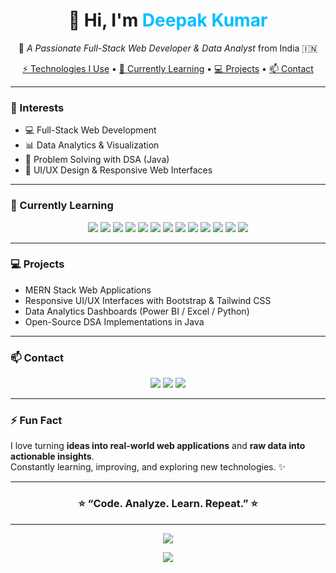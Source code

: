 <h1 align="center">👋 Hi, I'm <span style="color:#00bfff;">Deepak Kumar</span></h1>

<p align="center">
  🚀 <em>A Passionate Full-Stack Web Developer & Data Analyst</em> from India 🇮🇳
</p>

<p align="center">
  <a href="#technologies-i-use">⚡ Technologies I Use</a> • 
  <a href="#currently-learning">🌱 Currently Learning</a> • 
  <a href="#projects">💻 Projects</a> • 
  <a href="#contact">📫 Contact</a>
</p>

---

### 👀 Interests
- 💻 Full-Stack Web Development  
- 📊 Data Analytics & Visualization  
- 🧠 Problem Solving with DSA (Java)  
- 🎨 UI/UX Design & Responsive Web Interfaces  

---

### 🌱 Currently Learning
<div align="center">
  <img src="https://img.shields.io/badge/HTML-E34F26?style=for-the-badge&logo=html5&logoColor=white" /> 
  <img src="https://img.shields.io/badge/CSS-1572B6?style=for-the-badge&logo=css3&logoColor=white" /> 
  <img src="https://img.shields.io/badge/JavaScript-F7DF1E?style=for-the-badge&logo=javascript&logoColor=black" /> 
  <img src="https://img.shields.io/badge/Bootstrap-7952B3?style=for-the-badge&logo=bootstrap&logoColor=white" /> 
  <img src="https://img.shields.io/badge/Tailwind%20CSS-06B6D4?style=for-the-badge&logo=tailwind-css&logoColor=white" /> 
  <img src="https://img.shields.io/badge/Next.js-000000?style=for-the-badge&logo=next.js&logoColor=white" /> 
  <img src="https://img.shields.io/badge/Node.js-339933?style=for-the-badge&logo=node.js&logoColor=white" /> 
  <img src="https://img.shields.io/badge/Express.js-000000?style=for-the-badge" /> 
  <img src="https://img.shields.io/badge/MongoDB-47A248?style=for-the-badge&logo=mongodb&logoColor=white" /> 
  <img src="https://img.shields.io/badge/Docker-2496ED?style=for-the-badge&logo=docker&logoColor=white" /> 
  <img src="https://img.shields.io/badge/Java-007396?style=for-the-badge&logo=java&logoColor=white" /> 
  <img src="https://img.shields.io/badge/Python-3776AB?style=for-the-badge&logo=python&logoColor=white" /> 
  <img src="https://img.shields.io/badge/SQL-4479A1?style=for-the-badge&logo=mysql&logoColor=white" />
</div>

---

### 💻 Projects
- MERN Stack Web Applications  
- Responsive UI/UX Interfaces with Bootstrap & Tailwind CSS  
- Data Analytics Dashboards (Power BI / Excel / Python)  
- Open-Source DSA Implementations in Java  

---

### 📫 Contact
<p align="center">
  <a href="mailto:deepak.kumar@example.com"><img src="https://img.shields.io/badge/Email-D14836?style=for-the-badge&logo=gmail&logoColor=white" /></a>
  <a href="https://www.linkedin.com/in/deepak-kumar-2026"><img src="https://img.shields.io/badge/LinkedIn-0077B5?style=for-the-badge&logo=linkedin&logoColor=white" /></a>
  <a href="https://github.com/Deepak-Kumar-2026"><img src="https://img.shields.io/badge/GitHub-181717?style=for-the-badge&logo=github&logoColor=white" /></a>
</p>

---

### ⚡ Fun Fact
I love turning **ideas into real-world web applications** and **raw data into actionable insights**.  
Constantly learning, improving, and exploring new technologies. ✨  

---

<h3 align="center">⭐ “Code. Analyze. Learn. Repeat.” ⭐</h3>

---

<p align="center">
  <img src="https://github-readme-streak-stats.herokuapp.com/?user=Deepak-Kumar-2026&theme=dark&hide_border=true" />
</p>

<p align="center">
  <img src="https://github-readme-stats.vercel.app/api/top-langs/?username=Deepak-Kumar-2026&theme=dark&hide_border=true&layout=compact" />
</p>
